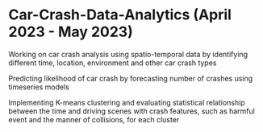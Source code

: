 # Car-Crash-Data-Analytics (April 2023 - May 2023)

Working on car crash analysis using spatio-temporal data by identifying different time, location, environment and other car crash types 

Predicting likelihood of car crash by forecasting number of crashes using timeseries models

Implementing K-means clustering and evaluating statistical relationship between the time and driving scenes with crash features, such as harmful event and the manner of collisions, for each cluster

